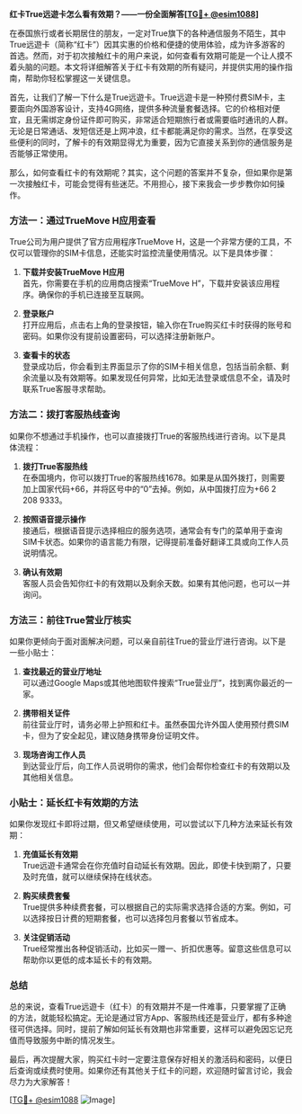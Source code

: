 **红卡True远遊卡怎么看有效期？——一份全面解答[[TG💪+ @esim1088](https://t.me/s/esim1088)]**

在泰国旅行或者长期居住的朋友，一定对True旗下的各种通信服务不陌生，其中True远遊卡（简称“红卡”）因其实惠的价格和便捷的使用体验，成为许多游客的首选。然而，对于初次接触红卡的用户来说，如何查看有效期可能是一个让人摸不着头脑的问题。本文将详细解答关于红卡有效期的所有疑问，并提供实用的操作指南，帮助你轻松掌握这一关键信息。

首先，让我们了解一下什么是True远遊卡。True远遊卡是一种预付费SIM卡，主要面向外国游客设计，支持4G网络，提供多种流量套餐选择。它的价格相对便宜，且无需绑定身份证件即可购买，非常适合短期旅行者或需要临时通讯的人群。无论是日常通话、发短信还是上网冲浪，红卡都能满足你的需求。当然，在享受这些便利的同时，了解卡的有效期显得尤为重要，因为它直接关系到你的通信服务是否能够正常使用。

那么，如何查看红卡的有效期呢？其实，这个问题的答案并不复杂，但如果你是第一次接触红卡，可能会觉得有些迷茫。不用担心，接下来我会一步步教你如何操作。

### 方法一：通过TrueMove H应用查看

True公司为用户提供了官方应用程序TrueMove H，这是一个非常方便的工具，不仅可以管理你的SIM卡信息，还能实时监控流量使用情况。以下是具体步骤：

1. **下载并安装TrueMove H应用**  
   首先，你需要在手机的应用商店搜索“TrueMove H”，下载并安装该应用程序。确保你的手机已连接至互联网。

2. **登录账户**  
   打开应用后，点击右上角的登录按钮，输入你在True购买红卡时获得的账号和密码。如果你没有提前设置密码，可以选择注册新账户。

3. **查看卡的状态**  
   登录成功后，你会看到主界面显示了你的SIM卡相关信息，包括当前余额、剩余流量以及有效期等。如果发现任何异常，比如无法登录或信息不全，请及时联系True客服寻求帮助。

### 方法二：拨打客服热线查询

如果你不想通过手机操作，也可以直接拨打True的客服热线进行咨询。以下是具体流程：

1. **拨打True客服热线**  
   在泰国境内，你可以拨打True的客服热线1678。如果是从国外拨打，则需要加上国家代码+66，并将区号中的“0”去掉。例如，从中国拨打应为+66 2 208 9333。

2. **按照语音提示操作**  
   接通后，根据语音提示选择相应的服务选项，通常会有专门的菜单用于查询SIM卡状态。如果你的语言能力有限，记得提前准备好翻译工具或向工作人员说明情况。

3. **确认有效期**  
   客服人员会告知你红卡的有效期以及剩余天数。如果有其他问题，也可以一并询问。

### 方法三：前往True营业厅核实

如果你更倾向于面对面解决问题，可以亲自前往True的营业厅进行咨询。以下是一些小贴士：

1. **查找最近的营业厅地址**  
   可以通过Google Maps或其他地图软件搜索“True营业厅”，找到离你最近的一家。

2. **携带相关证件**  
   前往营业厅时，请务必带上护照和红卡。虽然泰国允许外国人使用预付费SIM卡，但为了安全起见，建议随身携带身份证明文件。

3. **现场咨询工作人员**  
   到达营业厅后，向工作人员说明你的需求，他们会帮你检查红卡的有效期以及其他相关信息。

### 小贴士：延长红卡有效期的方法

如果你发现红卡即将过期，但又希望继续使用，可以尝试以下几种方法来延长有效期：

1. **充值延长有效期**  
   True远遊卡通常会在你充值时自动延长有效期。因此，即使卡快到期了，只要及时充值，就可以继续保持在线状态。

2. **购买续费套餐**  
   True提供多种续费套餐，可以根据自己的实际需求选择合适的方案。例如，可以选择按日计费的短期套餐，也可以选择包月套餐以节省成本。

3. **关注促销活动**  
   True经常推出各种促销活动，比如买一赠一、折扣优惠等。留意这些信息可以帮助你以更低的成本延长卡的有效期。

### 总结

总的来说，查看True远遊卡（红卡）的有效期并不是一件难事，只要掌握了正确的方法，就能轻松搞定。无论是通过官方App、客服热线还是营业厅，都有多种途径可供选择。同时，提前了解如何延长有效期也非常重要，这样可以避免因忘记充值而导致服务中断的情况发生。

最后，再次提醒大家，购买红卡时一定要注意保存好相关的激活码和密码，以便日后查询或续费时使用。如果你还有其他关于红卡的问题，欢迎随时留言讨论，我会尽力为大家解答！

[[TG💪+ @esim1088](https://t.me/s/esim1088) ![Image](https://i.postimg.cc/4NQfJmqS/Snipaste-2025-05-13-00-14-12.png)]